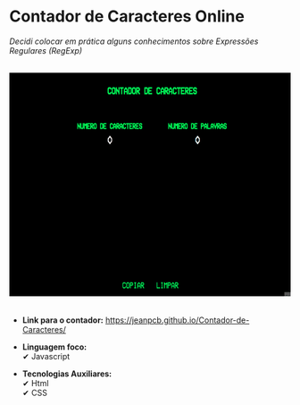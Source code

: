 # Contador de Caracteres Online
*Decidi colocar em prática alguns conhecimentos sobre Expressões Regulares (RegExp)*

<br>
<div> <img src='./assets/gifs/main-screen.gif' height='400'> </div>
<br>

- **Link para o contador:** https://jeanpcb.github.io/Contador-de-Caracteres/

- **Linguagem foco:** <br>
✔ Javascript

- **Tecnologias Auxiliares:** <br>
✔ Html <br>
✔ CSS
